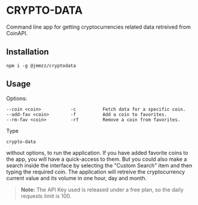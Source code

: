 # CRYPTO-DATA

Command line app for getting cryptocurrencies related data retreived from CoinAPI.

## Installation

	npm i -g @jmmzz/cryptodata


## Usage

Options:

	--coin <coin> 			-c 			Fetch data for a specific coin.	
	--add-fav <coin> 		-f 			Add a coin to favorites.
	--rm-fav <coin> 		-rf			Remove a coin from favorites.

Type

	crypto-data
without options, to run the application. If you have added favorite coins to the app, you will have a quick-access to them. But you could also make a search inside the interface by selecting the "Custom Search" item and then typing the required coin. The application will retreive the cryptocurrency current value and its volume in one hour, day and month.

> **Note:** The API Key used is released under a free plan, so the daily requests limit is 100.
